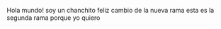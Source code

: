 Hola mundo! soy un chanchito feliz 
cambio de la nueva rama
esta es la segunda rama
porque yo quiero 